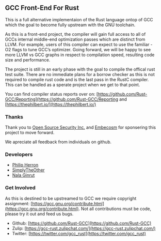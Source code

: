 ## GCC Front-End For Rust

This is a full alternative implementaion of the Rust language ontop of GCC which the goal to become fully upstream with the GNU toolchain.

As this is a front-end project, the compiler will gain full access to all of GCCs internal middle-end optimization passes which are distinct from LLVM. For example, users of this compiler can expect to use the familiar -O2 flags to tune GCC’s optimizer. Going forward, we will be happy to see more LLVM vs GCC graphs in respect to compilation speed, resulting code size and performance. 

The project is still in an early phase with the goal to compile the offical rust test suite. There are no immediate plans for a borrow checker as this is not required to compile rust code and is the last pass in the RustC compiler. This can be handled as a sperate project when we get to that point.

You can find compiler status reports over on: [https://github.com/Rust-GCC/Reporting](https://github.com/Rust-GCC/Reporting and [https://thephilbert.io/](https://thephilbert.io/)

### Thanks

Thank you to [Open Source Security Inc.](https://www.opensrcsec.com/) and [Embecosm](https://www.embecosm.com/) for sponsering this project to move forward.

We apreciate all feedback from individuals on github.

### Developers

* [Philip Herron](https://github.com/philberty/)
* [SimplyTheOther](https://github.com/simplytheother)
* [Nala Ginrut](https://github.com/NalaGinrut)

### Get Involved

As this is destined to be upstreamed to GCC we require copyright assignment: [https://gcc.gnu.org/contribute.html](https://gcc.gnu.org/contribute.html). Not all contributions must be code, please try it out and feed us bugs.

* Github: [https://github.com/Rust-GCC](https://github.com/Rust-GCC)
* Zulip: [https://gcc-rust.zulipchat.com/](https://gcc-rust.zulipchat.com/)
* Twitter: [https://twitter.com/gcc_rust](https://twitter.com/gcc_rust)
